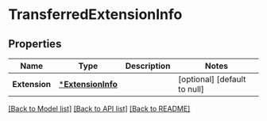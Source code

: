 # TransferredExtensionInfo

## Properties
Name | Type | Description | Notes
------------ | ------------- | ------------- | -------------
**Extension** | [***ExtensionInfo**](ExtensionInfo.md) |  | [optional] [default to null]

[[Back to Model list]](../README.md#documentation-for-models) [[Back to API list]](../README.md#documentation-for-api-endpoints) [[Back to README]](../README.md)


